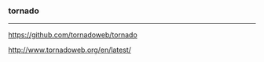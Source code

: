 ### tornado
---
https://github.com/tornadoweb/tornado

http://www.tornadoweb.org/en/latest/

```
```

```
```

```
```


